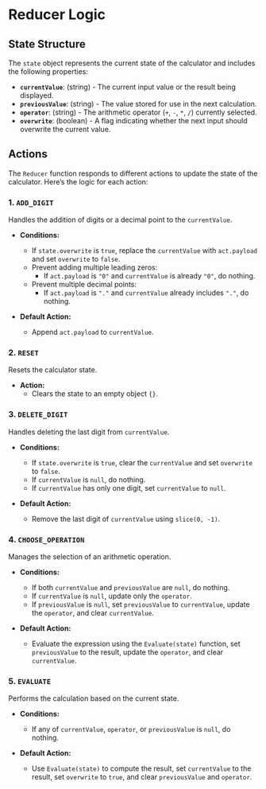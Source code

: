 # Reducer Logic

## State Structure

The `state` object represents the current state of the calculator and includes the following properties:

- **`currentValue`**: (string) - The current input value or the result being displayed.
- **`previousValue`**: (string) - The value stored for use in the next calculation.
- **`operator`**: (string) - The arithmetic operator (`+`, `-`, `*`, `/`) currently selected.
- **`overwrite`**: (boolean) - A flag indicating whether the next input should overwrite the current value.

## Actions

The `Reducer` function responds to different actions to update the state of the calculator. Here’s the logic for each action:

### 1. `ADD_DIGIT`

Handles the addition of digits or a decimal point to the `currentValue`.

- **Conditions:**
  - If `state.overwrite` is `true`, replace the `currentValue` with `act.payload` and set `overwrite` to `false`.
  - Prevent adding multiple leading zeros:
    - If `act.payload` is `"0"` and `currentValue` is already `"0"`, do nothing.
  - Prevent multiple decimal points:
    - If `act.payload` is `"."` and `currentValue` already includes `"."`, do nothing.

- **Default Action:**
  - Append `act.payload` to `currentValue`.

### 2. `RESET`

Resets the calculator state.

- **Action:**
  - Clears the state to an empty object `{}`.

### 3. `DELETE_DIGIT`

Handles deleting the last digit from `currentValue`.

- **Conditions:**
  - If `state.overwrite` is `true`, clear the `currentValue` and set `overwrite` to `false`.
  - If `currentValue` is `null`, do nothing.
  - If `currentValue` has only one digit, set `currentValue` to `null`.

- **Default Action:**
  - Remove the last digit of `currentValue` using `slice(0, -1)`.

### 4. `CHOOSE_OPERATION`

Manages the selection of an arithmetic operation.

- **Conditions:**
  - If both `currentValue` and `previousValue` are `null`, do nothing.
  - If `currentValue` is `null`, update only the `operator`.
  - If `previousValue` is `null`, set `previousValue` to `currentValue`, update the `operator`, and clear `currentValue`.

- **Default Action:**
  - Evaluate the expression using the `Evaluate(state)` function, set `previousValue` to the result, update the `operator`, and clear `currentValue`.

### 5. `EVALUATE`

Performs the calculation based on the current state.

- **Conditions:**
  - If any of `currentValue`, `operator`, or `previousValue` is `null`, do nothing.

- **Default Action:**
  - Use `Evaluate(state)` to compute the result, set `currentValue` to the result, set `overwrite` to `true`, and clear `previousValue` and `operator`.
